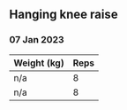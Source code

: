 ## Hanging knee raise

### 07 Jan 2023

| Weight (kg) | Reps |
| ----------- | ---- |
| n/a | 8 |
| n/a | 8 |